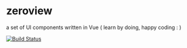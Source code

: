 # zeroview

a set of UI components written in Vue ( learn by doing, happy coding : )
  
[![Build Status](https://travis-ci.com/lalalazero/zeroview.svg?branch=master)](https://travis-ci.com/lalalazero/zeroview)

